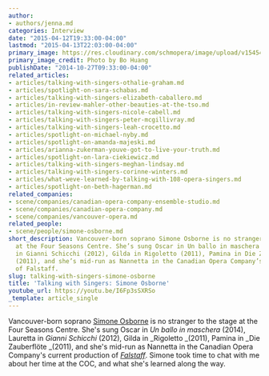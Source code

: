 ```yaml
---
author:
- authors/jenna.md
categories: Interview
date: "2015-04-12T19:33:00-04:00"
lastmod: "2015-04-13T22:03:00-04:00"
primary_image: https://res.cloudinary.com/schmopera/image/upload/v1545409169/media/webhook-uploads/1428881514968/Simone.jpg.jpg
primary_image_credit: Photo by Bo Huang
publishDate: "2014-10-27T09:33:00-04:00"
related_articles:
- articles/talking-with-singers-othalie-graham.md
- articles/spotlight-on-sara-schabas.md
- articles/talking-with-singers-elizabeth-caballero.md
- articles/in-review-mahler-other-beauties-at-the-tso.md
- articles/talking-with-singers-nicole-cabell.md
- articles/talking-with-singers-peter-mcgillivray.md
- articles/talking-with-singers-leah-crocetto.md
- articles/spotlight-on-michael-nyby.md
- articles/spotlight-on-amanda-majeski.md
- articles/arianna-zukerman-youve-got-to-live-your-truth.md
- articles/spotlight-on-lara-ciekiewicz.md
- articles/talking-with-singers-meghan-lindsay.md
- articles/talking-with-singers-corinne-winters.md
- articles/what-weve-learned-by-talking-with-108-opera-singers.md
- articles/spotlight-on-beth-hagerman.md
related_companies:
- scene/companies/canadian-opera-company-ensemble-studio.md
- scene/companies/canadian-opera-company.md
- scene/companies/vancouver-opera.md
related_people:
- scene/people/simone-osborne.md
short_description: Vancouver-born soprano Simone Osborne is no stranger to the stage
  at the Four Seasons Centre. She’s sung Oscar in Un ballo in maschera (2014), Lauretta
  in Gianni Schicchi (2012), Gilda in Rigoletto (2011), Pamina in Die Zauberflöte
  (2011), and she’s mid-run as Nannetta in the Canadian Opera Company’s current production
  of Falstaff.
slug: talking-with-singers-simone-osborne
title: 'Talking with Singers: Simone Osborne'
youtube_url: https://youtu.be/I6Fp3sSXRSo
_template: article_single
---
```


Vancouver-born soprano [Simone Osborne](https://twitter.com/SimoneOsborne) is no stranger to the stage at the Four Seasons Centre. She's sung Oscar in _Un ballo in maschera_ (2014), Lauretta in _Gianni Schicchi_ (2012), Gilda in _Rigoletto _(2011), Pamina in _Die Zauberflöte _(2011), and she's mid-run as Nannetta in the Canadian Opera Company's current production of [_Falstaff_](http://www.coc.ca/PerformancesAndTickets/1415Season/Falstaff.aspx). Simone took time to chat with me about her time at the COC, and what she's learned along the way.
